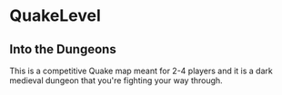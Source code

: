 # QuakeLevel
##  Into the Dungeons
This is a competitive Quake map meant for 2-4 players and it is a dark medieval dungeon that you're fighting your way through.
